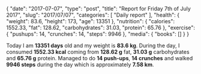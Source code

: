 {
    "date": "2017-07-07",
    "type": "post",
    "title": "Report for Friday 7th of July 2017",
    "slug": "2017\/07\/07",
    "categories": [
        "Daily report"
    ],
    "health": {
        "weight": 83.6,
        "height": 173,
        "age": 13351
    },
    "nutrition": {
        "calories": 1552.33,
        "fat": 128.62,
        "carbohydrates": 31.03,
        "protein": 65.76
    },
    "exercise": {
        "pushups": 14,
        "crunches": 14,
        "steps": 9946
    },
    "media": {
        "books": []
    }
}

Today I am <strong>13351 days</strong> old and my weight is <strong>83.6 kg</strong>. During the day, I consumed <strong>1552.33 kcal</strong> coming from <strong>128.62 g</strong> fat, <strong>31.03 g</strong> carbohydrates and <strong>65.76 g</strong> protein. Managed to do <strong>14 push-ups</strong>, <strong>14 crunches</strong> and walked <strong>9946 steps</strong> during the day which is approximately <strong>7.58 km</strong>.